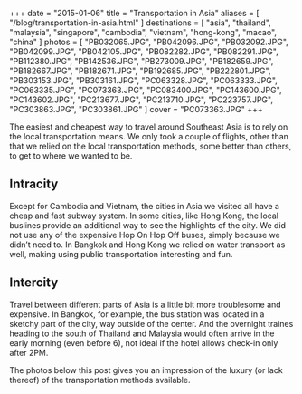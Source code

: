 +++
date    = "2015-01-06"
title   = "Transportation in Asia"
aliases = [ "/blog/transportation-in-asia.html" ]
destinations = [ "asia", "thailand", "malaysia", "singapore", "cambodia", "vietnam", "hong-kong", "macao", "china" ]
photos  = [
  "PB032065.JPG", "PB042096.JPG", "PB032092.JPG", "PB042099.JPG", "PB042105.JPG",
  "PB082282.JPG", "PB082291.JPG", "PB112380.JPG", "PB142536.JPG", "PB273009.JPG",
  "PB182659.JPG", "PB182667.JPG", "PB182671.JPG", "PB192685.JPG", "PB222801.JPG",
  "PB303153.JPG", "PB303161.JPG", "PC063328.JPG", "PC063333.JPG", "PC063335.JPG",
  "PC073363.JPG", "PC083400.JPG", "PC143600.JPG", "PC143602.JPG", "PC213677.JPG",
  "PC213710.JPG", "PC223757.JPG", "PC303863.JPG", "PC303861.JPG"
]
cover = "PC073363.JPG"
+++

The easiest and cheapest way to travel around Southeast Asia is to rely on the local transportation means. We only took a couple of flights, other than that we relied on the local transportation methods, some better than others, to get to where we wanted to be.
<!--more-->
## Intracity
Except for Cambodia and Vietnam, the cities in Asia we visited all have a cheap and fast subway system. In some cities, like Hong Kong, the local buslines provide an additional way to see the highlights of the city. We did not use any of the expensive Hop On Hop Off buses, simply because we didn’t need to. In Bangkok and Hong Kong we relied on water transport as well, making using public transportation interesting and fun.

## Intercity
Travel between different parts of Asia is a little bit more troublesome and expensive. In Bangkok, for example, the bus station was located in a sketchy part of the city, way outside of the center. And the overnight traines heading to the south of Thailand and Malaysia would often arrive in the early morning (even before 6), not ideal if the hotel allows check-in only after 2PM.

The photos below this post gives you an impression of the luxury (or lack thereof) of the transportation methods available.